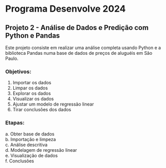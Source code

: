 # Programa Desenvolve 2024
## Projeto 2 - Análise de Dados e Predição com Python e Pandas

Este projeto consiste em realizar uma análise completa usando Python e a biblioteca Pandas numa base de dados de preços de aluguéis em São Paulo.

### Objetivos:
1. Importar os dados
2. Limpar os dados
3. Explorar os dados
4. Visualizar os dados
5. Ajustar um modelo de regressão linear
6. Tirar conclusões dos dados

### Etapas:
a. Obter base de dados <br/>
b. Importação e limpeza <br/>
c. Análise descritiva <br/>
d. Modelagem de regressão linear <br/>
e. Visualização de dados <br/>
f. Conclusões
